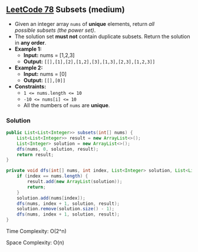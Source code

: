 ## [LeetCode 78](https://leetcode.com/problems/subsets/) Subsets (medium)

- Given an integer array `nums` of **unique** elements, return _all possible_ _subsets_ _(the power set)_.
- The solution set **must not** contain duplicate subsets. Return the solution in **any order**.
- **Example 1:**
    - **Input:** nums = [1,2,3]
    - **Output:** `[[],[1],[2],[1,2],[3],[1,3],[2,3],[1,2,3]]`
- **Example 2:**
    - **Input:** nums = [0]
    - **Output:** `[[],[0]]`
- **Constraints:**
    -   `1 <= nums.length <= 10`
    -   `-10 <= nums[i] <= 10`
    -   All the numbers of `nums` are **unique**.

### Solution

```java
public List<List<Integer>> subsets(int[] nums) {
    List<List<Integer>> result = new ArrayList<>();
    List<Integer> solution = new ArrayList<>();
    dfs(nums, 0, solution, result);
    return result;
}

private void dfs(int[] nums, int index, List<Integer> solution, List<List<Integer>> result) {
    if (index == nums.length) {
        result.add(new ArrayList(solution));
        return;
    }
    solution.add(nums[index]);
    dfs(nums, index + 1, solution, result);
    solution.remove(solution.size() - 1);
    dfs(nums, index + 1, solution, result);
}
```

Time Complexity: O(2^n)

Space Complexity: O(n)